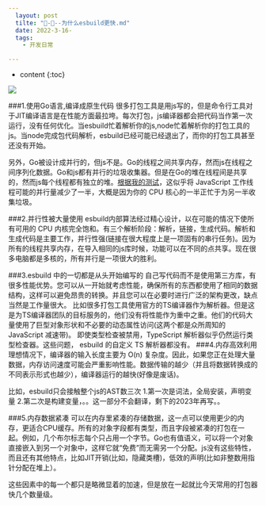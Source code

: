 ```yaml
---
  layout: post
  tilte: "🎅-🎁--为什么esbuild更快.md"
  date: 2022-3-16-
  tags: 
    - 开发日常

---
```



* content
{:toc}


![](https://upload-images.jianshu.io/upload_images/15312191-eae9e99f804108a3.png?imageMogr2/auto-orient/strip%7CimageView2/2/w/1240)

###1.使用Go语言,编译成原生代码
很多打包工具是用js写的，但是命令行工具对于JIT编译语言是在性能方面最拉垮。每次打包，js编译器都会把代码当作第一次运行，没有任何优化。当esbuild忙着解析你的js,node忙着解析你的打包工具的js。当node完成包代码解析，esbuild已经可能已经退出了，而你的打包工具甚至还没有开始。

另外，Go被设计成并行的，但js不是。Go的线程之间共享内存，然而js在线程之间序列化数据。Go和js都有并行的垃圾收集器。但是在Go的堆在线程间是共享的，然而js每个线程都有独立的堆。[根据我的测试](https://github.com/evanw/esbuild/issues/111#issuecomment-719910381)，这似乎将 JavaScript 工作线程可能的并行量减少了一半，大概是因为你的 CPU 核心的一半正忙于为另一半收集垃圾。

###2.并行性被大量使用
esbuild内部算法经过精心设计，以在可能的情况下使所有可用的 CPU 内核完全饱和。有三个解析阶段：解析，链接，生成代码。解析和生成代码是主要工作，并行性强(链接在很大程度上是一项固有的串行任务)。因为所有的线程共享内存，在导入相同的js库时候，功能可以在不同的点共享。现在很多电脑都是多核的，所有并行是一项很大的胜利。

###3.esbuild 中的一切都是从头开始编写的
自己写代码而不是使用第三方库，有很多性能优势。您可以从一开始就考虑性能，确保所有的东西都使用了相同的数据结构，这样可以避免昂贵的转换。并且您可以在必要时进行广泛的架构更改，缺点当然是工作量很大。
比如很多打包工具使用官方的TS编译器作为解析器。但是这是为TS编译器团队的目标服务的，他们没有将性能作为重中之重。他们的代码大量使用了巨型对象形状和不必要的动态属性访问(这两个都是众所周知的 JavaScript 减速带)。
即使类型检查被禁用，TypeScript 解析器似乎仍然运行类型检查器。这些问题， esbuild 的自定义 TS 解析器都没有。
###4.内存高效利用
理想情况下，编译器的输入长度主要为 O(n) 复杂度。因此，如果您正在处理大量数据，内存访问速度可能会严重影响性能。数据传输的越少（并且将数据转换成的不同表示形式也越少），编译器运行的越快(好像是废话)。

比如，esbuild只会接触整个js的AST数三次
1.第一次是词法，全局安装，声明变量
2.第二次是构建变量，。。这一部分不会翻译，剩下的2023年再写。。

###5.内存数据紧凑
可以在内存里紧凑的存储数据，这一点可以使用更少的内存，更适合CPU缓存。所有的对象字段都有类型，而且字段被紧凑的打包在一起。例如，几个布尔标志每个只占用一个字节。Go也有值语义，可以将一个对象直接嵌入到另一个对象中，这样它就“免费”而无需另一个分配。js没有这些特性，而且还有其他特点，比如JIT开销(比如，隐藏类槽)，低效的声明(比如非整数用指针分配在堆上）。

这些因素中的每一个都只是略微显着的加速，但是放在一起就比今天常用的打包器快几个数量级。
